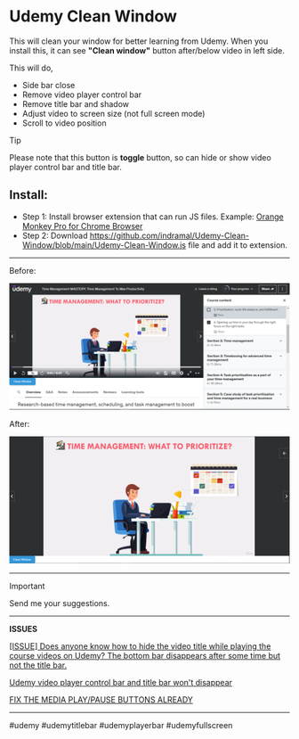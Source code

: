 # Udemy Clean Window

This will clean your window for better learning from Udemy.  When you install this, it can see **"Clean window"** button after/below video in left side.

This will do,
- Side bar close
- Remove video player control bar
- Remove title bar and shadow
- Adjust video to screen size (not full screen mode)
- Scroll to video position

> [!TIP]
> Please note that this button is **toggle** button, so can hide or show video player control bar and title bar.

## Install:

- Step 1: Install browser extension that can run JS files. Example: [Orange Monkey Pro for Chrome Browser](https://chromewebstore.google.com/detail/orangemonkey-pro/ggdmdoodcfamjggeigifpjfnnjfbland?hl=en "Orange Monkey Pro for Chrome")
- Step 2: Download https://github.com/indramal/Udemy-Clean-Window/blob/main/Udemy-Clean-Window.js file and add it to extension. 

------------

Before:

![Before Clean Window.](https://github.com/indramal/Udemy-Clean-Window/blob/main/beforeclean.PNG)

After: 

![After Clean Window.](https://github.com/indramal/Udemy-Clean-Window/blob/main/afterclean.PNG)

------------

> [!IMPORTANT]
> Send me your suggestions. 

------------

**ISSUES**

[[ISSUE] Does anyone know how to hide the video title while playing the course videos on Udemy? The bottom bar disappears after some time but not the title bar.](https://www.reddit.com/r/Udemy/comments/dw7dc2/issue_does_anyone_know_how_to_hide_the_video/ "[ISSUE] Does anyone know how to hide the video title while playing the course videos on Udemy? The bottom bar disappears after some time but not the title bar.")

[Udemy video player control bar and title bar won't disappear](https://www.reddit.com/r/Udemy/comments/1d8w9sv/udemy_video_player_control_bar_and_title_bar_wont/ "Udemy video player control bar and title bar won't disappear")

[FIX THE MEDIA PLAY/PAUSE BUTTONS ALREADY](https://www.reddit.com/r/Udemy/comments/jc0qmy/fix_the_media_playpause_buttons_already/ "FIX THE MEDIA PLAY/PAUSE BUTTONS ALREADY")

------------

#udemy #udemytitlebar #udemyplayerbar #udemyfullscreen
